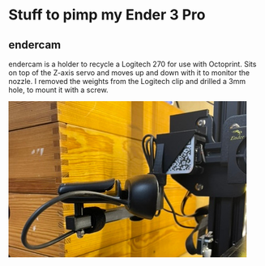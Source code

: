 # Stuff to pimp my Ender 3 Pro

## endercam

endercam is a holder to recycle a Logitech 270 for use with Octoprint. Sits on top of the Z-axis servo and moves up and down with it to monitor the nozzle. I removed the weights from the Logitech clip and drilled a 3mm hole, to mount it with a screw.

![endercam](endercam.jpg "endercam")
